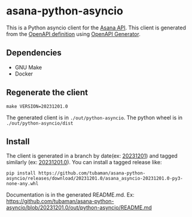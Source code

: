 # asana-python-asyncio

This is a Python asyncio client for the [Asana API](https://developers.asana.com/reference/rest-api-reference).  This client is generated from the [OpenAPI definition](https://raw.githubusercontent.com/Asana/openapi/master/defs/asana_oas.yaml) using [OpenAPI Generator](https://openapi-generator.tech).


## Dependencies

   * GNU Make
   * Docker

## Regenerate the client

    make VERSION=20231201.0

The generated client is in `./out/python-asyncio`.  The python wheel is in `./out/python-asyncio/dist`

## Install

The client is generated in a branch by date(ex: [20231201](https://github.com/tubaman/asana-python-asyncio/tree/20231201)) and tagged similarly (ex: [20231201.0](https://github.com/tubaman/asana-python-asyncio/releases/tag/20231201.0)).  You can install a tagged release like:

    pip install https://github.com/tubaman/asana-python-asyncio/releases/download/20231201.0/asana_asyncio-20231201.0-py3-none-any.whl

Documentation is in the generated README.md.  Ex: https://github.com/tubaman/asana-python-asyncio/blob/20231201.0/out/python-asyncio/README.md
